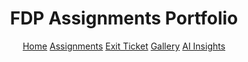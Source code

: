 <!doctype html>
<html lang="en">
<meta charset="utf-8">
<meta name="viewport" content="width=device-width, initial-scale=1">
<title>FDP Portfolio • Home</title>
<link rel="stylesheet" href="style.css">
<body>
  <header class="bar">
    <h1>FDP Assignments Portfolio</h1>
    <nav>
      <a href="index.html">Home</a>
      <a href="assignments.html">Assignments</a>
      <a href="exit-ticket.html">Exit Ticket</a>
      <a href="gallery.html">Gallery</a>
      <a href="ai-insights.html">AI Insights</a>
    </nav>
  </header>

  <main cla
